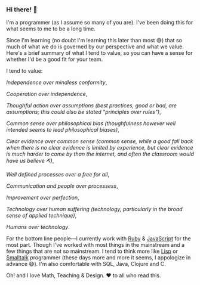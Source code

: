 ### Hi there! 👋

I'm a programmer (as I assume so many of you are). I've been doing this for what seems to me to be a long time.

Since I'm learning (no doubt I'm learning this later than most 😅) that so much of what we do is governed by our perspective and what we value. Here's a brief summary of what I tend to value, so you can have a sense for whether I'd be a good fit for your team.

I tend to value:

*Independence over mindless conformity*,

*Cooperation over independence*,

*Thoughful action over assumptions (best practices, good or bad, are assumptions; this could also be stated "principles over rules")*,

*Common sense over philosophical bias (thoughfulness however well intended seems to lead philosophical biases)*,

*Clear evidence over common sense (common sense, while a good fall back when there is no clear evidence is limited by experience, but clear evidence is much harder to come by than the internet, and often the classroom would have us believe ⛏️)*,

*Well defined processes over a free for all*,

*Communication and people over processess*,

*Improvement over perfection*,

*Technology over human suffering (technology, particularly in the broad sense of applied technique)*,

*Humans over technology*.

For the bottom line people&mdash;I currently work with [Ruby](https://ruby-lang.org) & [JavaScript](https://javascript.info) for the most part. Though I've worked with most things in the mainstream and a few things that are not so mainstream. I tend to think more like [Lisp](https://lisp-lang.org) or [Smalltalk](https://squeak.org) programmer (these days more and more it seems, I appologize in advance 😅).  I'm also comfortable with SQL, Java, Clojure and C.

Oh! and I love Math, Teaching & Design. ❤️ to all who read this.
